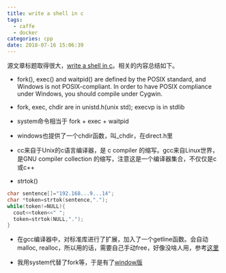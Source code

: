 ```yaml
---
title: write a shell in c
tags:
  - caffe
  - docker
categories: cpp
date: 2018-07-16 15:06:39
---
```


源文章标题取得很大，[write a shell in c](https://brennan.io/2015/01/16/write-a-shell-in-c/)。相关的内容总结如下。

- fork(), exec() and waitpid() are defined by the POSIX standard, and Windows is not POSIX-compliant. In order to have POSIX compliance under Windows, you should compile under Cygwin.

- fork, exec, chdir are in unistd.h(unix std); execvp is in stdlib

- system命令相当于 fork + exec + waitpid

- windows也提供了一个chdir函数，叫_chdir，在direct.h里

- cc来自于Unix的c语言编译器，是 c compiler 的缩写。gcc来自Linux世界，是GNU compiler collection 的缩写，注意这是一个编译器集合，不仅仅是c或c++

- strtok()
```c
char sentence[]="192.168...9...14";
char *token=strtok(sentence,".");
while(token!=NULL){
  cout<<token<<" ";
  token=strtok(NULL,".");
}
```

- 在gcc编译器中，对标准库进行了扩展，加入了一个getline函数。会自动malloc, realloc，所以用的话，需要自己手动free，好像没啥人用，参考[这里](https://www.cnblogs.com/xkfz007/archive/2012/08/01/2618366.html)

- 我用system代替了fork等，于是有了[window版](https://github.com/zjyfdu/lsh/blob/master/src/%E6%BA%90.cpp)